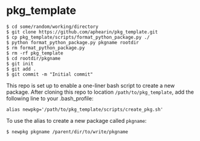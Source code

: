 # pkg_template

```
$ cd some/random/working/directory
$ git clone https://github.com/aphearin/pkg_template.git
$ cp pkg_template/scripts/format_python_package.py ./
$ python format_python_package.py pkgname rootdir
$ rm format_python_package.py
$ rm -rf pkg_template
$ cd rootdir/pkgname
$ git init
$ git add .
$ git commit -m "Initial commit"
```
This repo is set up to enable a one-liner bash script to create a new package. After cloning this repo to location `/path/to/pkg_template`, add the following line to your .bash_profile:

```
alias newpkg='/path/to/pkg_template/scripts/create_pkg.sh'
```
To use the alias to create a new package called `pkgname`:
```
$ newpkg pkgname /parent/dir/to/write/pkgname
```
